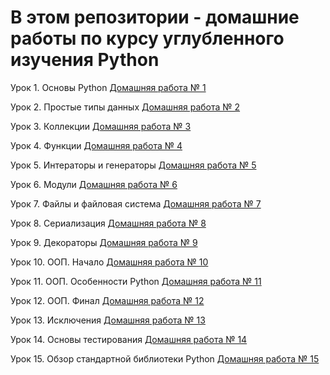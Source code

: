 # В этом репозитории - домашние работы по курсу углубленного изучения Python

Урок 1. Основы Python
[Домашняя работа № 1](https://github.com/MikhailAkulov/intoTheDepthsOfPython/tree/main/pythonHomeWork_1)

Урок 2. Простые типы данных
[Домашняя работа № 2](https://github.com/MikhailAkulov/intoTheDepthsOfPython/tree/main/pythonHomeWork_2)

Урок 3. Коллекции
[Домашняя работа № 3](https://github.com/MikhailAkulov/intoTheDepthsOfPython/tree/main/pythonHomeWork_3)

Урок 4. Функции
[Домашняя работа № 4](https://github.com/MikhailAkulov/intoTheDepthsOfPython/tree/main/pythonHomeWork_4)

Урок 5. Интераторы и генераторы
[Домашняя работа № 5](https://github.com/MikhailAkulov/intoTheDepthsOfPython/tree/main/pythonHomeWork_5)

Урок 6. Модули
[Домашняя работа № 6](https://github.com/MikhailAkulov/intoTheDepthsOfPython/tree/main/pythonHomeWork_6)

Урок 7. Файлы и файловая система
[Домашняя работа № 7](https://github.com/MikhailAkulov/intoTheDepthsOfPython/tree/main/pythonHomeWork_7)

Урок 8. Сериализация
[Домашняя работа № 8](https://github.com/MikhailAkulov/intoTheDepthsOfPython/tree/main/pythonHomeWork_8)

Урок 9. Декораторы
[Домашняя работа № 9](https://github.com/MikhailAkulov/intoTheDepthsOfPython/tree/main/pythonHomeWork_9)

Урок 10. ООП. Начало
[Домашняя работа № 10](https://github.com/MikhailAkulov/intoTheDepthsOfPython/tree/main/pythonHomeWork_10)

Урок 11. ООП. Особенности Python
[Домашняя работа № 11](https://github.com/MikhailAkulov/intoTheDepthsOfPython/tree/main/pythonHomeWork_11)

Урок 12. ООП. Финал
[Домашняя работа № 12](https://github.com/MikhailAkulov/intoTheDepthsOfPython/tree/main/pythonHomeWork_12)

Урок 13. Исключения
[Домашняя работа № 13](https://github.com/MikhailAkulov/intoTheDepthsOfPython/tree/main/pythonHomeWork_13)

Урок 14. Основы тестирования
[Домашняя работа № 14](https://github.com/MikhailAkulov/intoTheDepthsOfPython/tree/main/pythonHomeWork_14)

Урок 15. Обзор стандартной библиотеки Python
[Домашняя работа № 15](https://github.com/MikhailAkulov/intoTheDepthsOfPython/tree/main/pythonHomeWork_15)